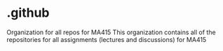 # .github
Organization for all repos for MA415 
This organization contains all of the repositories for all assignments (lectures and discussions) for MA415 
